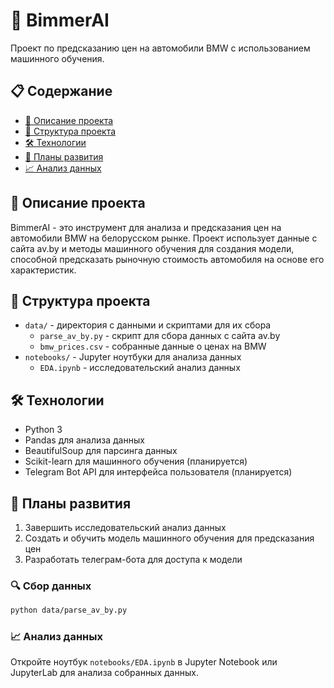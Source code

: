 # 🚗 BimmerAI

Проект по предсказанию цен на автомобили BMW с использованием машинного обучения.

## 📋 Содержание

- [📝 Описание проекта](#-описание-проекта)
- [📁 Структура проекта](#-структура-проекта)
- [🛠️ Технологии](#-технологии)
- [🚀 Планы развития](#-планы-развития)
- [📈 Анализ данных](#-анализ-данных)

## 📝 Описание проекта

BimmerAI - это инструмент для анализа и предсказания цен на автомобили BMW на белорусском рынке. Проект использует данные с сайта av.by и методы машинного обучения для создания модели, способной предсказать рыночную стоимость автомобиля на основе его характеристик.

## 📁 Структура проекта

- `data/` - директория с данными и скриптами для их сбора
  - `parse_av_by.py` - скрипт для сбора данных с сайта av.by
  - `bmw_prices.csv` - собранные данные о ценах на BMW
- `notebooks/` - Jupyter ноутбуки для анализа данных
  - `EDA.ipynb` - исследовательский анализ данных

## 🛠️ Технологии

- Python 3
- Pandas для анализа данных
- BeautifulSoup для парсинга данных
- Scikit-learn для машинного обучения (планируется)
- Telegram Bot API для интерфейса пользователя (планируется)

## 🚀 Планы развития

1. Завершить исследовательский анализ данных
2. Создать и обучить модель машинного обучения для предсказания цен
3. Разработать телеграм-бота для доступа к модели

### 🔍 Сбор данных

```bash
python data/parse_av_by.py
```

### 📈 Анализ данных

Откройте ноутбук `notebooks/EDA.ipynb` в Jupyter Notebook или JupyterLab для анализа собранных данных. 